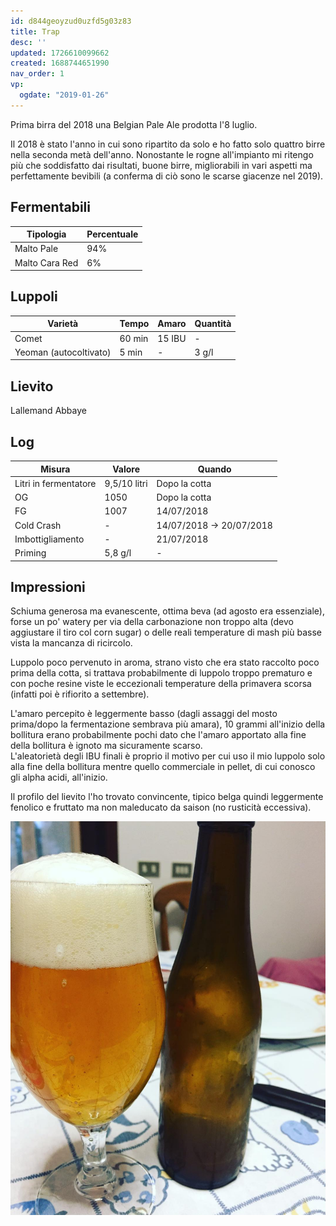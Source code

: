 ```yaml
---
id: d844geoyzud0uzfd5g03z83
title: Trap
desc: ''
updated: 1726610099662
created: 1688744651990
nav_order: 1
vp:
  ogdate: "2019-01-26"
---
```

Prima birra del 2018 una Belgian Pale Ale prodotta l'8 luglio.

Il 2018 è stato l'anno in cui sono ripartito da solo e ho fatto solo quattro birre nella seconda metà dell'anno. Nonostante le rogne all'impianto mi ritengo più che soddisfatto dai risultati, buone birre, migliorabili in vari aspetti ma perfettamente bevibili (a conferma di ciò sono le scarse giacenze nel 2019).

## Fermentabili

| Tipologia      | Percentuale |
|----------------|-------------|
| Malto Pale     | 94%         |
| Malto Cara Red | 6%          |

## Luppoli

| Varietà                | Tempo  | Amaro   | Quantità |
|------------------------|--------|---------|----------|
| Comet                  | 60 min | 15 IBU  | -        |
| Yeoman (autocoltivato) | 5 min  | -       | 3 g/l    |

## Lievito

Lallemand Abbaye

## Log

| Misura                | Valore       | Quando                   |
|-----------------------|--------------|--------------------------|
| Litri in fermentatore | 9,5/10 litri | Dopo la cotta            |
| OG                    | 1050         | Dopo la cotta            |
| FG                    | 1007         | 14/07/2018               |
| Cold Crash            | -            | 14/07/2018 -> 20/07/2018 |
| Imbottigliamento      | -            | 21/07/2018               |
| Priming               | 5,8 g/l      | -                        |

## Impressioni

Schiuma generosa ma evanescente, ottima beva (ad agosto era essenziale), forse un po' watery per via della carbonazione non troppo alta (devo aggiustare il tiro col corn sugar) o delle reali temperature di mash più basse vista la mancanza di ricircolo.

Luppolo poco pervenuto in aroma, strano visto che era stato raccolto poco prima della cotta, si trattava probabilmente di luppolo troppo prematuro e con poche resine viste le eccezionali temperature della primavera scorsa (infatti poi è rifiorito a settembre).

L'amaro percepito è leggermente basso (dagli assaggi del mosto prima/dopo la fermentazione sembrava più amara), 10 grammi all'inizio della bollitura erano probabilmente pochi dato che l'amaro apportato alla fine della bollitura è ignoto ma sicuramente scarso.  
L'aleatorietà degli IBU finali è proprio il motivo per cui uso il mio luppolo solo alla fine della bollitura mentre quello commerciale in pellet, di cui conosco gli alpha acidi, all'inizio.

Il profilo del lievito l'ho trovato convincente, tipico belga quindi leggermente fenolico e fruttato ma non maleducato da saison (no rusticità eccessiva).

![trap](./assets/images/trap.jpg)
